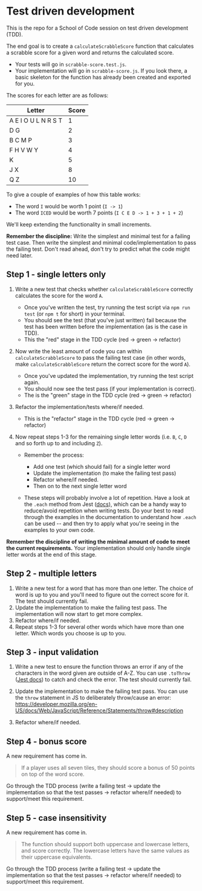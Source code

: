 # Test driven development

This is the repo for a School of Code session on test driven development (TDD).

The end goal is to create a `calculateScrabbleScore` function that calculates a scrabble score for a given word and returns the calculated score.

- Your tests will go in `scrabble-score.test.js`.
- Your implementation will go in `scrabble-score.js`. If you look there, a basic skeleton for the function has already been created and exported for you.

The scores for each letter are as follows:

| Letter              | Score |
| ------------------- | ----- |
| A E I O U L N R S T | 1     |
| D G                 | 2     |
| B C M P             | 3     |
| F H V W Y           | 4     |
| K                   | 5     |
| J X                 | 8     |
| Q Z                 | 10    |

To give a couple of examples of how this table works:

- The word `I` would be worth 1 point (`I -> 1`)
- The word `ICED` would be worth 7 points (`I C E D -> 1 + 3 + 1 + 2`)

We'll keep extending the functionality in small increments.

**Remember the discipline:** Write the simplest and minimal test for a failing test case. Then write the simplest and minimal code/implementation to pass the failing test. Don't read ahead, don't try to predict what the code might need later.

## Step 1 - single letters only

1. Write a new test that checks whether `calculateScrabbleScore` correctly calculates the score for the word `A`.
   - Once you've written the test, try running the test script via `npm run test` (or `npm t` for short) in your terminal.
   - You should see the test (that you've just written) fail because the test has been written before the implementation (as is the case in TDD).
   - This the "red" stage in the TDD cycle (red -> green -> refactor)
2. Now write the least amount of code you can within `calculateScrabbleScore` to pass the failing test case (in other words, make `calculateScrabbleScore` return the correct score for the word `A`).
   - Once you've updated the implementation, try running the test script again.
   - You should now see the test pass (if your implementation is correct).
   - The is the "green" stage in the TDD cycle (red -> green -> refactor)
3. Refactor the implementation/tests where/if needed.
   - This is the "refactor" stage in the TDD cycle (red -> green -> refactor)
4. Now repeat steps 1-3 for the remaining single letter words (i.e. `B`, `C`, `D` and so forth up to and including `Z`).

   - Remember the process:

     - Add one test (which should fail) for a single letter word
     - Update the implementation (to make the failing test pass)
     - Refactor where/if needed.
     - Then on to the next single letter word

   - These steps will probably involve a lot of repetition. Have a look at the `.each` method from Jest ([docs](https://jestjs.io/docs/api#testeachtablename-fn-timeout)), which can be a handy way to reduce/avoid repetition when writing tests. Do your best to read through the examples in the documentation to understand how `.each` can be used -- and then try to apply what you're seeing in the examples to your own code.

**Remember the discipline of writing the minimal amount of code to meet the current requirements.** Your implementation should only handle single letter words at the end of this stage.

## Step 2 - multiple letters

1. Write a new test for a word that has more than one letter. The choice of word is up to you and you'll need to figure out the correct score for it. The test should currently fail.
2. Update the implementation to make the failing test pass. The implementation will now start to get more complex.
3. Refactor where/if needed.
4. Repeat steps 1-3 for several other words which have more than one letter. Which words you choose is up to you.

## Step 3 - input validation

1. Write a new test to ensure the function throws an error if any of the characters in the word given are outside of A-Z. You can use `.toThrow` ([Jest docs](https://jestjs.io/docs/expect#tothrowerror)) to catch and check the error. The test should currently fail.

2. Update the implementation to make the failing test pass. You can use the `throw` statement in JS to deliberately throw/cause an error: https://developer.mozilla.org/en-US/docs/Web/JavaScript/Reference/Statements/throw#description

3. Refactor where/if needed.

## Step 4 - bonus score

A new requirement has come in.

> If a player uses all seven tiles, they should score a bonus of 50 points on top of the word score.

Go through the TDD process (write a failing test -> update the implementation so that the test passes -> refactor where/if needed) to support/meet this requirement.

## Step 5 - case insensitivity

A new requirement has come in.

> The function should support both uppercase and lowercase letters, and score correctly. The lowercase letters have the same values as their uppercase equivalents.

Go through the TDD process (write a failing test -> update the implementation so that the test passes -> refactor where/if needed) to support/meet this requirement.

